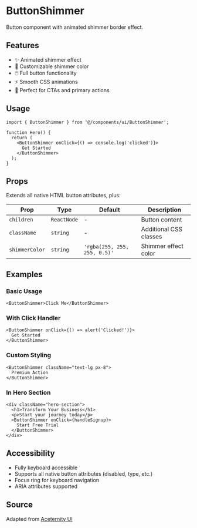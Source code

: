 # ButtonShimmer

Button component with animated shimmer border effect.

## Features

- ✨ Animated shimmer effect
- 🎨 Customizable shimmer color
- 🖱️ Full button functionality
- ⚡ Smooth CSS animations
- 🎯 Perfect for CTAs and primary actions

## Usage

```tsx
import { ButtonShimmer } from '@/components/ui/ButtonShimmer';

function Hero() {
  return (
    <ButtonShimmer onClick={() => console.log('clicked')}>
      Get Started
    </ButtonShimmer>
  );
}
```

## Props

Extends all native HTML button attributes, plus:

| Prop | Type | Default | Description |
|------|------|---------|-------------|
| `children` | `ReactNode` | - | Button content |
| `className` | `string` | - | Additional CSS classes |
| `shimmerColor` | `string` | `'rgba(255, 255, 255, 0.5)'` | Shimmer effect color |

## Examples

### Basic Usage

```tsx
<ButtonShimmer>Click Me</ButtonShimmer>
```

### With Click Handler

```tsx
<ButtonShimmer onClick={() => alert('Clicked!')}>
  Get Started
</ButtonShimmer>
```

### Custom Styling

```tsx
<ButtonShimmer className="text-lg px-8">
  Premium Action
</ButtonShimmer>
```

### In Hero Section

```tsx
<div className="hero-section">
  <h1>Transform Your Business</h1>
  <p>Start your journey today</p>
  <ButtonShimmer onClick={handleSignup}>
    Start Free Trial
  </ButtonShimmer>
</div>
```

## Accessibility

- Fully keyboard accessible
- Supports all native button attributes (disabled, type, etc.)
- Focus ring for keyboard navigation
- ARIA attributes supported

## Source

Adapted from [Aceternity UI](https://ui.aceternity.com/components/shimmer-button)
